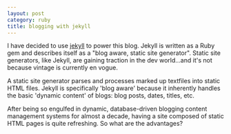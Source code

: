 ```yaml
---
layout: post
category: ruby 
title: blogging with jekyll
---
```


I have decided to use [jekyll](https://github.com/mojombo/jekyll/wiki) to power this blog.  Jekyll is written as a Ruby gem and describes itself as a "blog aware, static site generator".  Static site generators, like Jekyll, are gaining traction in the dev world...and it's not because vintage is currently en vogue. 

A static site generator parses and processes marked up textfiles into static HTML files.  Jekyll is specifically 'blog aware' because it inherently handles the basic 'dynamic content' of blogs: blog posts, dates, titles, etc.

After being so engulfed in dynamic, database-driven blogging content management systems for almost a decade, having a site composed of static HTML pages is quite refreshing.  So what are the advantages?

 
